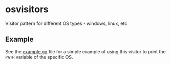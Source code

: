 # osvisitors
Visitor pattern for different OS types - windows, linux, etc

## Example

See the [example.go](example.go) file for a simple example of using this visitor to print the `PATH` variable of the specific OS.